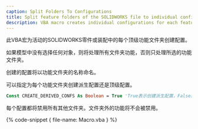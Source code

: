 ```yaml
---
caption: Split Folders To Configurations
title: Split feature folders of the SOLIDWORKS file to individual configurations
description: VBA macro creates individual configurations for each feature folder in the active SOLIDWORKS part or assembly
---
```

此VBA宏为活动的SOLIDWORKS零件或装配中的每个顶级功能文件夹创建配置。

如果模型中没有选择任何对象，则将处理所有文件夹功能，否则只处理所选的功能文件夹。

创建的配置将以功能文件夹的名称命名。

可以指定为每个功能文件夹创建派生配置还是顶级配置。

~~~ vb
Const CREATE_DERIVED_CONFS As Boolean = True 'True表示创建派生配置，False表示创建顶级配置
~~~

每个配置都将禁用所有其他文件夹。文件夹外的功能将不会被禁用。

{% code-snippet { file-name: Macro.vba } %}